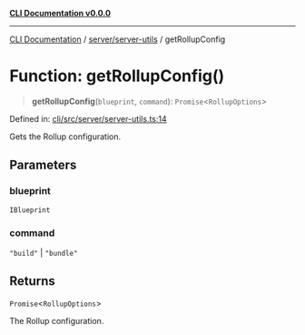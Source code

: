 [**CLI Documentation v0.0.0**](../../../README.md)

***

[CLI Documentation](../../../modules.md) / [server/server-utils](../README.md) / getRollupConfig

# Function: getRollupConfig()

> **getRollupConfig**(`blueprint`, `command`): `Promise`\<`RollupOptions`\>

Defined in: [cli/src/server/server-utils.ts:14](https://github.com/stonemjs/cli/blob/9e518a2b8256b5ebc9e0e69a80ac84eb1fb59bf9/src/server/server-utils.ts#L14)

Gets the Rollup configuration.

## Parameters

### blueprint

`IBlueprint`

### command

`"build"` | `"bundle"`

## Returns

`Promise`\<`RollupOptions`\>

The Rollup configuration.
